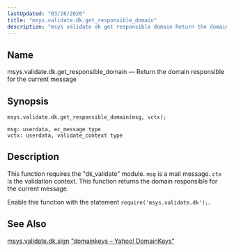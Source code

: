 ```yaml
---
lastUpdated: "03/26/2020"
title: "msys.validate.dk.get_responsible_domain"
description: "msys validate dk get responsible domain Return the domain responsible for the current message msys validate dk get responsible domain msg vctx This function requires the dk validate module msg is a mail message ctx is the validation context This function returns the domain responsible for the current message Enable..."
---
```


<a name="lua.ref.msys.validate.dk.get_responsible_domain"></a> 
## Name

msys.validate.dk.get_responsible_domain — Return the domain responsible for the current message

<a name="idp27094336"></a> 
## Synopsis

`msys.validate.dk.get_responsible_domain(msg, vctx);`

```
msg: userdata, ec_message type
vctx: userdata, validate_context type
```
<a name="idp27097072"></a> 
## Description

This function requires the "dk_validate" module. `msg` is a mail message. `ctx` is the validation context. This function returns the domain responsible for the current message.

Enable this function with the statement `require('msys.validate.dk');`.

<a name="idp27100592"></a> 
## See Also

[msys.validate.dk.sign](/momentum/3/3-reference/3-reference-lua-ref-msys-validate-dk-sign) [“domainkeys – Yahoo! DomainKeys”](/momentum/3/3-reference/3-reference-modules-domainkeys)